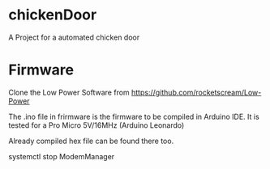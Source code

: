 # chickenDoor
A Project for a automated chicken door


# Firmware

Clone the Low Power Software from
https://github.com/rocketscream/Low-Power

The .ino file in frirmware is the firmware to be compiled in Arduino IDE. 
It is tested for a Pro Micro 5V/16MHz (Arduino Leonardo)

Already compiled hex file can be found there too.


systemctl stop ModemManager
